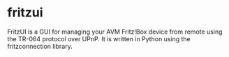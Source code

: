 # fritzui

FritzUI is a GUI for managing your AVM Fritz!Box device from remote using the TR-064 protocol over UPnP. It is written in Python using the fritzconnection library.